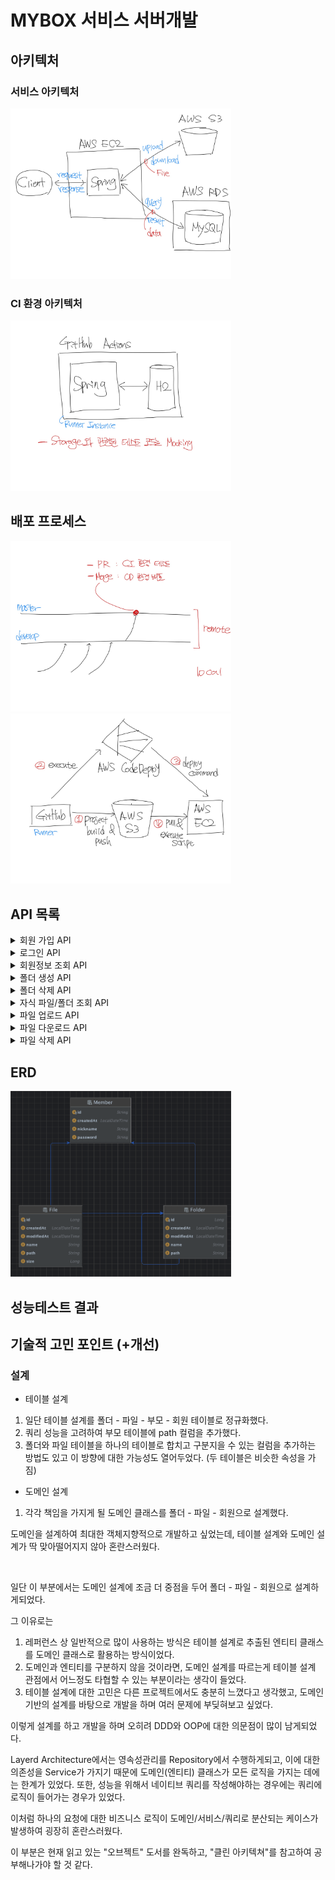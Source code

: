# MYBOX 서비스 서버개발

## 아키텍처
### 서비스 아키텍처
<img src="./docs-img/service_architecture.jpg"  width="70%" height="50%"/>

### CI 환경 아키텍처
<img src="./docs-img/ci_env_architecture.jpg"  width="70%" height="50%"/>

## 배포 프로세스
<img src="./docs-img/branch_strategy.jpg"  width="70%" height="50%"/>
<img src="./docs-img/deploy_process.jpg"  width="70%" height="50%"/>

## API 목록

<details>
<summary> 회원 가입 API </summary>
<div markdown="1">

- method: POST
- url: /api/v1/members
- request
   ```
  {
      "id": "test_id",
      "password": "test1234!@",
      "nickname": "테스트"
   }
  ```
- response
   ```
  {
      "success": true,
      "errorCode": "00000000",
      "content": {
                    "id": 1,
                    "email": "abc@def.ghi"
                 }
   }
  ```
  ```
  {
      "success": false,
      "errorCode": "MBER0001",
      "content": "Member who already exists."
   }
  ```
</div>
</details>

<details>
<summary> 로그인 API </summary>
<div markdown="1">

- method: POST
- url: /api/v1/login
- request
   ```
  {
      "id": "test_id",
      "password": "test1234!@"
   }
  ```
- response
   ```
  {
      "success": true,
      "errorCode": "00000000",
      "content": {
                    "jwt": "strings",
                    "rootFolderId": 2,
                    "memberInfo": {
                                    "id": 1,
                                    "email": "abc@def.ghi",
                                    "usage": {
                                                "B": "14873015",
                                                "KB": "14524.428710",
                                                "MB": "14.184012",
                                                "GB": "0.013851"
                                              }
                                  }
                  }
      
   }
  ```
  ```
  {
      "success": false,
      "errorCode": "MBER0003",
      "content": "Password is invalid."
   }
  ```
</div>
</details>

<details>
<summary> 회원정보 조회 API </summary>
<div markdown="1">

- method: GET
- url: /api/v1/member
- request
   ```
  {
  }
  ```
- response
   ```
  {
    "success": true,
    "errorCode": "00000000",
    "content": {
                  "id": "test_id",
                  "nickname": "jaeseok-go",
                  "usage": {
                              "B": "14873015",
                              "KB": "14524.428710",
                              "MB": "14.184012",
                              "GB": "0.013851"
                            }
                }

  }
  ```
  ```
  {
    "success": false,
    "errorCode": "MBER0002",
    "content": "Member is not found."
  }
  ```
</div>
</details>

<details>
<summary> 폴더 생성 API </summary>
<div markdown="1">

- method: POST
- url: /api/v1/folder
- request
   ```
  {
      "id": 1,
      "name": "test_folder"
   }
  ```
- response
  ```
  {
    "success": true,
    "errorCode": "00000000",
    "content": {
                  "id": 1,
                  "name": "directory",
                  "createAt": "2021-08-01T16:26:39.098",
                  "modifiedAt": "2021-08-01T16:26:39.098"
               }
  }
  ```
  ```
  {
    "success": false,
    "errorCode": "FLDR0001",
    "content": "Parent folder is not found."
  }
  ```
</div>
</details>

<details>
<summary> 폴더 삭제 API </summary>
<div markdown="1">

- method: DELETE
- url: /api/v1/folder/{id}
- request
   ```
  {
   }
  ```
- response
  ```
  {
    "success": true,
    "errorCode": "00000000",
    "content": {
                  "fileCount": 10,
                  "folderCount": 4
               }
  }
  ```
  ```
  {
    "success": false,
    "errorCode": "FLDR0002",
    "content": "Folder is not found."
  }
  ```
</div>
</details>

<details>
<summary> 자식 파일/폴더 조회 API </summary>
<div markdown="1">

- method: GET
- url: /api/v1/folder/{id}
- request
   ```
  {
   }
  ```
- response
  ```
  {
    "success": true,
    "errorCode": "00000000",
    "content": {
                  "id": 10,
                  "name": "test_parent",
                  "createdAt": "2022-01-20 11:20:00"
                  "modifiedAt": "2022-01-20 11:20:00"
                  "children": {
                                "folders": [
                                              {
                                                "id": 11,
                                                "name": "test_child_folder",
                                                "createdAt": "2022-01-20 11:20:00"
                                                "modifiedAt": "2022-01-20 11:20:00"
                                              }
                                            ],
                                "files": [
                                            {
                                              "id": 11,
                                              "name": "test_child_folder",
                                              "size": 1724838
                                              "createdAt": "2022-01-20 11:20:00"
                                              "modifiedAt": "2022-01-20 11:20:00"
                                            }
                                          ]
                              }
                }
  }
  ```
  ```
  {
    "success": false,
    "errorCode": "FLDR0002",
    "content": "Folder is not found."
  }
  ```
</div>
</details>

<details>
<summary> 파일 업로드 API </summary>
<div markdown="1">

- method: POST
- url: /api/v1/{parentId}/file
- request
   ```
  {
    "multipartFile": file
  }
  ```
- response
  ```
  {
    "success": true,
    "errorCode": "00000000",
    "content": {
                  "id": 1,
                  "name": "abc.jpg",
                  "createdAt": "2022-01-20 11:20:00",
                  "modifiedAt": "2022-01-20 11:20:00",
                  "size": {
                              "B": "14873015",
                              "KB": "14524.428710",
                              "MB": "14.184012",
                              "GB": "0.013851"
                          }
               }
  }
  ```
  ```
  {
    "success": false,
    "errorCode": "FILE0001",
    "content": "Fail to upload file."
  }
  ```
</div>
</details>

<details>
<summary> 파일 다운로드 API </summary>
<div markdown="1">

- method: GET
- url: /api/v1/file/{id}
- request
   ```
  {
   }
  ```
- response
  ```
  {
    "success": true,
    "errorCode": "00000000",
    "content": input_stream
  }
  ```
  ```
  {
    "success": false,
    "errorCode": "FILE0003",
    "content": "Fail to download file."
  }
  ```
</div>
</details>

<details>
<summary> 파일 삭제 API </summary>
<div markdown="1">

- method: DELETE
- url: /api/v1/file/{id}
- request
   ```
  {
   }
  ```
- response
  ```
  {
    "success": true,
    "errorCode": "00000000",
    "content": 15
  }
  ```
  ```
  {
    "success": false,
    "errorCode": "FILE0002",
    "content": "Fail to delete file under []."
  }
  ```
</div>
</details>

## ERD
<img src="./docs-img/erd.png"  width="70%" height="50%"/>

## 성능테스트 결과

## 기술적 고민 포인트 (+개선)
### 설계
- 테이블 설계
1. 일단 테이블 설계를 폴더 - 파일 - 부모 - 회원 테이블로 정규화했다.
2. 쿼리 성능을 고려하여 부모 테이블에 path 컬럼을 추가했다.
3. 폴더와 파일 테이블을 하나의 테이블로 합치고 구분지을 수 있는 컬럼을 추가하는 방법도 있고 이 방향에 대한 가능성도 열어두었다.
   (두 테이블은 비슷한 속성을 가짐)



- 도메인 설계
1. 각각 책임을 가지게 될 도메인 클래스를 폴더 - 파일 - 회원으로 설계했다.


도메인을 설계하여 최대한 객체지향적으로 개발하고 싶었는데, 테이블 설계와 도메인 설계가 딱 맞아떨어지지 않아 혼란스러웠다.

<br>



일단 이 부분에서는 도메인 설계에 조금 더 중점을 두어 폴더 - 파일 - 회원으로 설계하게되었다.

그 이유로는

1. 레퍼런스 상 일반적으로 많이 사용하는 방식은 테이블 설계로 추출된 엔티티 클래스를 도메인 클래스로 활용하는 방식이었다.
2. 도메인과 엔티티를 구분하지 않을 것이라면, 도메인 설계를 따르는게 테이블 설계 관점에서 어느정도 타협할 수 있는 부분이라는 생각이 들었다. 
3. 테이블 설계에 대한 고민은 다른 프로젝트에서도 충분히 느꼈다고 생각했고, 도메인 기반의 설계를 바탕으로 개발을 하며 여러 문제에 부딪혀보고 싶었다.

이렇게 설계를 하고 개발을 하며 오히려 DDD와 OOP에 대한 의문점이 많이 남게되었다.

Layerd Architecture에서는 영속성관리를 Repository에서 수행하게되고, 이에 대한 의존성을 Service가 가지기 때문에 도메인(엔티티) 클래스가 모든 로직을 가지는 데에는 한계가 있었다.  또한, 성능을 위해서 네이티브 쿼리를 작성해야하는 경우에는 쿼리에 로직이 들어가는 경우가 있었다.

이처럼 하나의 요청에 대한 비즈니스 로직이 도메인/서비스/쿼리로 분산되는 케이스가 발생하여 굉장히 혼란스러웠다.

이 부분은 현재 읽고 있는 "오브젝트" 도서를 완독하고, "클린 아키텍쳐"를 참고하여 공부해나가야 할 것 같다.